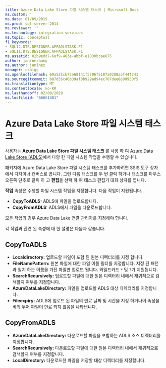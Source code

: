 ```yaml
---
title: Azure Data Lake Store 파일 시스템 태스크 | Microsoft Docs
ms.custom: ''
ms.date: 01/09/2019
ms.prod: sql-server-2014
ms.reviewer: ''
ms.technology: integration-services
ms.topic: conceptual
f1_keywords:
- SQL12.DTS.DESIGNER.AFPADLSTASK.F1
- SQL11.DTS.DESIGNER.AFPADLSTASK.F1
ms.assetid: 02b9edd7-6ef9-463e-abbf-e1830bcae875
author: janinezhang
ms.author: janinez
manager: craigg
ms.openlocfilehash: 69a521cb72e68141f5706f5187a0288a3f44f241
ms.sourcegitcommit: b87d36c46b39af8b929ad94ec707dee8800950f5
ms.translationtype: MT
ms.contentlocale: ko-KR
ms.lasthandoff: 02/08/2020
ms.locfileid: "66061381"
---
```

# <a name="azure-data-lake-store-file-system-task"></a>Azure Data Lake Store 파일 시스템 태스크

사용자는 **Azure Data Lake Store 파일 시스템 태스크** 를 사용 하 여 [Azure Data Lake Store (ADLS)](https://azure.microsoft.com/services/data-lake-store/)에서 다양 한 파일 시스템 작업을 수행할 수 있습니다.

패키지에 Azure Data Lake Store 파일 시스템 태스크를 추가하려면 SSIS 도구 상자에서 디자이너 캔버스로 끕니다. 그런 다음 태스크를 두 번 클릭 하거나 태스크를 마우스 오른쪽 단추로 클릭 하 고 **편집**을 선택 하 여 태스크 편집기 대화 상자를 엽니다.

**작업** 속성은 수행할 파일 시스템 작업을 지정합니다. 다음 작업이 지원됩니다.

* **CopyToADLS:** ADLS에 파일을 업로드합니다.
* **CopyFromADLS:** ADLS에서 파일을 다운로드합니다.

모든 작업의 경우 Azure Data Lake 연결 관리자를 지정해야 합니다.

각 작업과 관련 된 속성에 대 한 설명은 다음과 같습니다.

## <a name="copytoadls"></a>CopyToADLS

* **Localdirectory:** 업로드할 파일이 포함 된 원본 디렉터리를 지정 합니다.
* **FileNamePattern:** 원본 파일에 대한 파일 이름 필터를 지정합니다. 지정 된 패턴과 일치 하는 이름을 가진 파일만 업로드 됩니다. 와일드카드 `*` 및 `?`가 지원됩니다.
* **SearchRecursively:** 업로드할 파일에 대한 원본 디렉터리 내에서 재귀적으로 검색할지 여부를 지정합니다.
* **AzureDataLakeDirectory:** 파일을 업로드할 ADLS 대상 디렉터리를 지정합니다.
* **Fileexpiry:** ADLS에 업로드 된 파일의 만료 날짜 및 시간을 지정 하거나이 속성을 비워 두어 파일이 만료 되지 않음을 나타냅니다.

## <a name="copyfromadls"></a>CopyFromADLS

* **AzureDataLakeDirectory:** 다운로드할 파일을 포함하는 ADLS 소스 디렉터리를 지정합니다.
* **SearchRecursively:** 다운로드할 파일에 대한 원본 디렉터리 내에서 재귀적으로 검색할지 여부를 지정합니다.
* **LocalDirectory:** 다운로드한 파일을 저장할 대상 디렉터리를 지정합니다.
